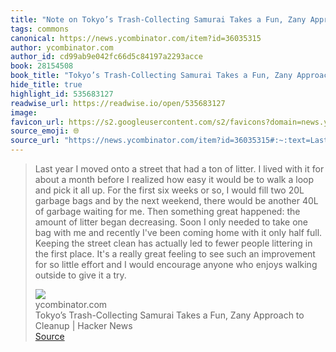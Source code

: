 ```yaml
---
title: "Note on Tokyo’s Trash-Collecting Samurai Takes a Fun, Zany Approach to Cleanup | Hacker News via ycombinator.com"
tags: commons
canonical: https://news.ycombinator.com/item?id=36035315
author: ycombinator.com
author_id: cd99ab9e042fc66d5c84197a2293acce
book: 28154508
book_title: "Tokyo’s Trash-Collecting Samurai Takes a Fun, Zany Approach to Cleanup | Hacker News"
hide_title: true
highlight_id: 535683127
readwise_url: https://readwise.io/open/535683127
image: 
favicon_url: https://s2.googleusercontent.com/s2/favicons?domain=news.ycombinator.com
source_emoji: 🌐
source_url: "https://news.ycombinator.com/item?id=36035315#:~:text=Last%20year%20I,it%20a%20try."
---
```


> Last year I moved onto a street that had a ton of litter. I lived with it for about a month before I realized how easy it would be to walk a loop and pick it all up. For the first six weeks or so, I would fill two 20L garbage bags and by the next weekend, there would be another 40L of garbage waiting for me. Then something great happened: the amount of litter began decreasing. Soon I only needed to take one bag with me and recently I've been coming home with it only half full. Keeping the street clean has actually led to fewer people littering in the first place. It's a really great feeling to see such an improvement for so little effort and I would encourage anyone who enjoys walking outside to give it a try.
> <div class="quoteback-footer"><div class="quoteback-avatar"><img class="mini-favicon" src="https://s2.googleusercontent.com/s2/favicons?domain=news.ycombinator.com"></div><div class="quoteback-metadata"><div class="metadata-inner"><span style="display:none">FROM:</span><div aria-label="ycombinator.com" class="quoteback-author"> ycombinator.com</div><div aria-label="Tokyo’s Trash-Collecting Samurai Takes a Fun, Zany Approach to Cleanup | Hacker News" class="quoteback-title"> Tokyo’s Trash-Collecting Samurai Takes a Fun, Zany Approach to Cleanup | Hacker News</div></div></div><div class="quoteback-backlink"><a target="_blank" aria-label="go to the full text of this quotation" rel="noopener" href="https://news.ycombinator.com/item?id=36035315#:~:text=Last%20year%20I,it%20a%20try." class="quoteback-arrow"> Source</a></div></div>